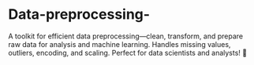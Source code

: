 # Data-preprocessing-
A toolkit for efficient data preprocessing—clean, transform, and prepare raw data for analysis and machine learning. Handles missing values, outliers, encoding, and scaling. Perfect for data scientists and analysts! 🚀
